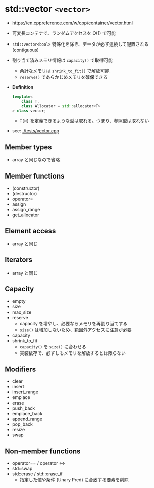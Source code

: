 # std::vector `<vector>`
- <https://en.cppreference.com/w/cpp/container/vector.html>

- 可変長コンテナで、ランダムアクセスを O(1) で可能
- `std::vector<bool>` 特殊化を除き、データが必ず連続して配置される (contiguous)
- 割り当て済みメモリ情報は `capacity()` で取得可能
  - 余計なメモリは `shrink_to_fit()` で解放可能
  - `reserve()` であらかじめメモリを確保できる

- **Definition**
  ```C++
  template<
      class T,
      class Allocator = std::allocator<T>
  > class vector;
  ```
  - `T[N]` を定義できるような型は取れる。つまり、参照型は取れない

- see: [./tests/vector.cpp](./tests/vector.cpp)


## Member types
- array と同じなので省略


## Member functions
- (constructor)
- (destructor)
- operator=
- assign
- assign_range
- get_allocator


## Element access
- array と同じ


## Iterators
- array と同じ


## Capacity
- empty
- size
- max_size
- reserve
  - capacity を増やし、必要ならメモリを再割り当てする
  - `size()` は増加しないため、範囲外アクセスに注意が必要
- capacity
- shrink_to_fit
  - `capacity()` を `size()` に合わせる
  - 実装依存で、必ずしもメモリを解放するとは限らない


## Modifiers
- clear
- insert
- insert_range
- emplace
- erase
- push_back
- emplace_back
- append_range
- pop_back
- resize
- swap


## Non-member functions
- operator== / operator <=>
- std::swap
- std::erase / std::erase_if
  - 指定した値や条件 (Unary Pred) に合致する要素を削除

